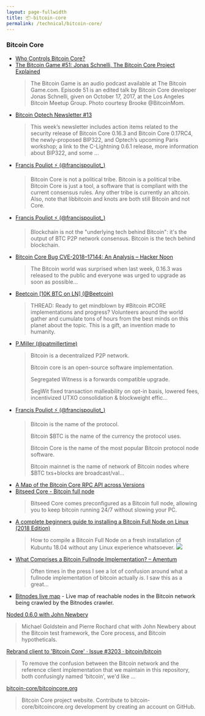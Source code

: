 ```yaml
---
layout: page-fullwidth
title: 📦-bitcoin-core
permalink: /technical/bitcoin-core/
---
```



### Bitcoin Core

* [Who Controls Bitcoin Core?](https://blog.lopp.net/who-controls-bitcoin-core-/)
* [The Bitcoin Game #51: Jonas Schnelli, The Bitcoin Core Project Explained](https://www.youtube.com/watch?v=5VVIybc8APk&feature=youtu.be)
  >The Bitcoin Game is an audio podcast available at The Bitcoin Game.com. Episode 51 is an edited talk by Bitcoin Core developer Jonas Schnelli, given on October 17, 2017, at the Los Angeles Bitcoin Meetup Group. Photo courtesy Brooke @BitcoinMom.
* [Bitcoin Optech Newsletter #13](https://bitcoinops.org/en/newsletters/2018/09/18/)
  >This week’s newsletter includes action items related to the security release of Bitcoin Core 0.16.3 and Bitcoin Core 0.17RC4, the newly-proposed BIP322, and Optech’s upcoming Paris workshop; a link to the C-Lightning 0.6.1 release, more information about BIP322, and some ...
* [Francis Pouliot ⚡️ (@francispouliot_)](https://twitter.com/francispouliot_/status/1027729881541632000)
  >Bitcoin Core is not a political tribe. Bitcoin is a political tribe. Bitcoin Core is just a tool, a software that is compliant with the current consensus rules. Any other tribe is currently an altcoin. Also, note that libbitcoin and knots are both still Bitcoin and not Core.
* [Francis Pouliot ⚡️ (@francispouliot_)](https://twitter.com/francispouliot_/status/921419339785437184)
  >Blockchain is not the "underlying tech behind Bitcoin": it's the output of BTC P2P network consensus. Bitcoin is the tech behind blockchain.
* [Bitcoin Core Bug CVE-2018–17144: An Analysis – Hacker Noon](https://hackernoon.com/bitcoin-core-bug-cve-2018-17144-an-analysis-f80d9d373362)
  >The Bitcoin world was surprised when last week, 0.16.3 was released to the public and everyone was urged to upgrade as soon as possible…
* [Beetcoin [10K BTC on LN] (@Beetcoin)](https://twitter.com/Beetcoin/status/935460412262375424)
  >THREAD: Ready to get mindblown by #Bitcoin #CORE implementations and progress? Volunteers around the world gather and cumulate tons of hours from the best minds on this planet about the topic. This is a gift, an invention made to humanity.
* [P.Miller (@patmillertime)](https://twitter.com/patmillertime/status/1041197819913134080)
  >Bitcoin is a decentralized P2P network. 
  >
  >Bitcoin core is an open-source software implementation.
  >
  >Segregated Witness is a forwards compatible upgrade.
  >
  >SegWit fixed transaction malleability on opt-in basis, lowered fees, incentivized UTXO consolidation & blockweight effic...
* [Francis Pouliot ⚡️ (@francispouliot_)](https://twitter.com/francispouliot_/status/1025778795201085440)
  >Bitcoin is the name of the protocol.
  >
  >Bitcoin $BTC is the name of the currency the protocol uses.
  >
  >Bitcoin Core is the name of the most popular Bitcoin protocol node software. 
  >
  >Bitcoin mainnet is the name of network of Bitcoin nodes where $BTC txs+blocks are broadcast/val...
* [A Map of the Bitcoin Core RPC API across Versions](https://masonicboom.github.io/btcrpcapi/)
* [Bitseed Core - Bitcoin full node](https://bitseed.org/product/bitseed-3/)
  > Bitseed Core comes preconfigured as a Bitcoin full node, allowing you to keep bitcoin running 24/7 without slowing your PC.
* [A complete beginners guide to installing a Bitcoin Full Node on Linux (2018 Edition)](https://hackernoon.com/a-complete-beginners-guide-to-installing-a-bitcoin-full-node-on-linux-2018-edition-cb8e384479ea)
  >How to compile a Bitcoin Full Node on a fresh installation of Kubuntu 18.04 without any Linux experience whatsoever.
  ![](https://imgur.com/hhN0o3F.png)
* [What Comprises a Bitcoin Fullnode Implementation? – Amentum](https://medium.com/amentum/what-comprises-a-bitcoin-fullnode-implementation-df27989e673a)
  >Often times in the press I see a lot of confusion around what a fullnode implementation of bitcoin actually *is*. I saw this as a great…
* [Bitnodes live map](https://bitnodes.earn.com/nodes/live-map/) - Live map of reachable nodes in the Bitcoin network being crawled by the Bitnodes crawler.

[Noded 0.6.0 with John Newbery](https://noded.org/podcast/noded-060-with-john-newbery/)
  > Michael Goldstein and Pierre Rochard chat with John Newbery about the Bitcoin test framework, the Core process, and Bitcoin hypotheticals.

[Rebrand client to 'Bitcoin Core' · Issue #3203 · bitcoin/bitcoin](https://github.com/bitcoin/bitcoin/issues/3203)
  > To remove the confusion between the Bitcoin network and the reference client implementation that we maintain in this repository, both confusingly named &#39;bitcoin&#39;, we&#39;d like ...

[bitcoin-core/bitcoincore.org](https://github.com/bitcoin-core/bitcoincore.org)
  > Bitcoin Core project website. Contribute to bitcoin-core/bitcoincore.org development by creating an account on GitHub.
